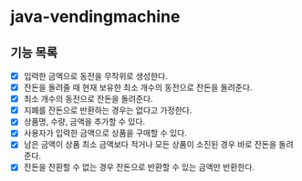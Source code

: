 # java-vendingmachine

## 기능 목록
- [x] 입력한 금액으로 동전을 무작위로 생성한다.
- [x] 잔돈을 돌려줄 때 현재 보유한 최소 개수의 동전으로 잔돈을 돌려준다.
- [x] 최소 개수의 동전으로 잔돈을 돌려준다.
- [x] 지폐를 잔돈으로 반환하는 경우는 없다고 가정한다.
- [x] 상품명, 수량, 금액을 추가할 수 있다.
- [x] 사용자가 입력한 금액으로 상품을 구매할 수 있다.
- [x] 남은 금액이 상품 최소 금액보다 적거나 모든 상품이 소진된 경우 바로 잔돈을 돌려준다.
- [x] 잔돈을 잔환할 수 없는 경우 잔돈으로 반환할 수 있는 금액만 반환한다.
